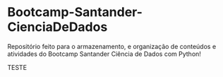 # Bootcamp-Santander-CienciaDeDados
Repositório feito para o armazenamento, e organização de conteúdos e atividades do Bootcamp Santander Ciência de Dados com Python!

TESTE